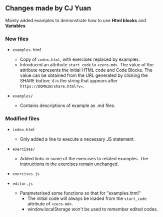 ## Changes made by CJ Yuan

Mainly added examples to demonstrate how to use **Html blocks** and **Variables**

### New files ###
- `examples.html`
  - Copy of `index.html`, with exercises replaced by examples.
  - Introduced an attribute `start_code` to `<zero-md>`.
    The value of the attribute represents the initial HTML code and Code Blocks.
    The value can be obtained from the URL generated by clicking the SHARE button; 
    it is the string that appears after `https://DOMAIN/share.html?v=`.

- `examples/`
  - Contains descriptions of example as .md files.

### Modified files ###
- `index.html`
  - Only added a line to execute a necessary JS statement.

- `exercises/`
  - Added links in some of the exercises to related examples. The instructions in the exercises remain unchanged.

- `exercises.js`
- `editor.js`
  - Parameterised some functions so that for "examples.html"
    - The initial code will always be loaded from the `start_code` attribute of `<zero-md>`.
    - window.localStorage won't be used to remember edited codes.

